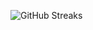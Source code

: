 ![GitHub Streaks](https://github-streaks-mqc9.onrender.com/streak/happilli/image?theme=midnight&cache_bust=1743082805&lang=ja)
